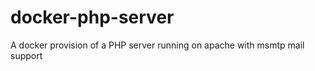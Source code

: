 docker-php-server
=================

A docker provision of a PHP server running on apache with msmtp mail support
